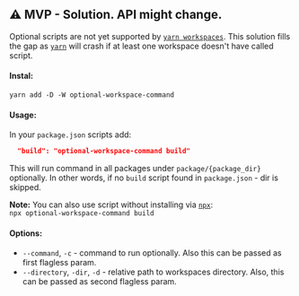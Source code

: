 ## ⚠️ MVP - Solution. API might change.

Optional scripts are not yet supported by [`yarn workspaces`](https://yarnpkg.com/lang/en/docs/workspaces/).
This solution fills the gap as [`yarn`](https://yarnpkg.com/) will crash if at least one workspace doesn't have called script.

#### Instal:

`yarn add -D -W optional-workspace-command`

#### Usage:

In your `package.json` scripts add:

```json
  "build": "optional-workspace-command build"
```

This will run command in all packages under `package/{package_dir}` optionally.
In other words, if no `build` script found in `package.json` - dir is skipped.

**Note:** You can also use script without installing via [`npx`](https://www.npmjs.com/package/npx):  
`npx optional-workspace-command build`

#### Options:

- `--command`, `-c` - command to run optionally. Also this can be passed as first flagless param.
- `--directory`, `-dir`, `-d` - relative path to workspaces directory.
  Also, this can be passed as second flagless param.
